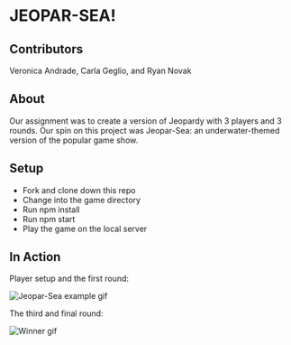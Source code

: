 # JEOPAR-SEA!

## Contributors
Veronica Andrade, Carla Geglio, and Ryan Novak

## About
Our assignment was to create a version of Jeopardy with 3 players and 3 rounds. Our spin on this project was Jeopar-Sea: an underwater-themed version of the popular game show.

## Setup
- Fork and clone down this repo
- Change into the game directory
- Run npm install
- Run npm start
- Play the game on the local server


## In Action

Player setup and the first round:

![Jeopar-Sea example gif](https://media.giphy.com/media/MEclN71gHfWmULAk69/giphy.gif)

The third and final round:

![Winner gif](https://media.giphy.com/media/ZDEydd5m9VUSSfa2jW/giphy.gif)
